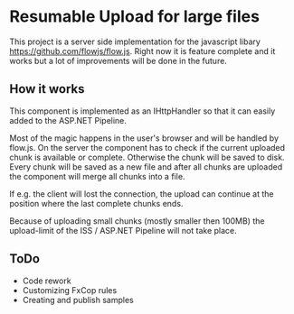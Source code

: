 # Resumable Upload for large files

This project is a server side implementation for the javascript libary https://github.com/flowjs/flow.js.
Right now it is feature complete and it works but a lot of improvements will be done in the future.

## How it works

This component is implemented as an IHttpHandler so that it can easily added to the ASP.NET Pipeline.

Most of the magic happens in the user's browser and will be handled by flow.js. On the server the component has to check
if the current uploaded chunk is  available or complete. Otherwise the chunk will be saved to disk. Every chunk will be saved
as a new file and after all chunks are uploaded the component will merge all chunks into a file. 

If e.g. the client will lost the connection, the upload can continue at the position where the last complete chunks ends.

Because of uploading small chunks (mostly smaller then 100MB) the upload-limit of the ISS / ASP.NET Pipeline
will not take place.


## ToDo
* Code rework
* Customizing FxCop rules
* Creating and publish samples

